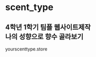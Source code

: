 # scent_type

4학년 1학기 팀플 웹사이트제작</br>
나의 성향으로 향수 골라보기
------------------------------
yourscenttype.store
